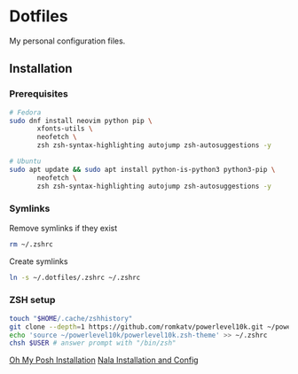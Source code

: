 # Dotfiles
My personal configuration files.

## Installation
### Prerequisites
```bash
# Fedora
sudo dnf install neovim python pip \
       xfonts-utils \
       neofetch \
       zsh zsh-syntax-highlighting autojump zsh-autosuggestions -y

# Ubuntu
sudo apt update && sudo apt install python-is-python3 python3-pip \
       neofetch \
       zsh zsh-syntax-highlighting autojump zsh-autosuggestions -y
```

### Symlinks
Remove symlinks if they exist
```bash
rm ~/.zshrc
```

Create symlinks
```bash
ln -s ~/.dotfiles/.zshrc ~/.zshrc
```

### ZSH setup
```bash
touch "$HOME/.cache/zshhistory"
git clone --depth=1 https://github.com/romkatv/powerlevel10k.git ~/powerlevel10k
echo 'source ~/powerlevel10k/powerlevel10k.zsh-theme' >> ~/.zshrc
chsh $USER # answer prompt with "/bin/zsh"
```

[Oh My Posh Installation](https://ohmyposh.dev/docs/installation/linux)
[Nala Installation and Config](https://christitus.com/stop-using-apt/)
